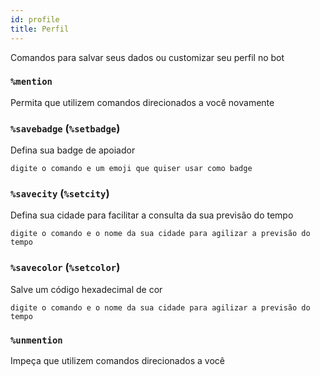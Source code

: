 ```yaml
---
id: profile
title: Perfil
---
```


Comandos para salvar seus dados ou customizar seu perfil no bot

### `%mention`
Permita que utilizem comandos direcionados a você novamente

### `%savebadge` (`%setbadge`)
Defina sua badge de apoiador
```
digite o comando e um emoji que quiser usar como badge
```

### `%savecity` (`%setcity`)
Defina sua cidade para facilitar a consulta da sua previsão do tempo
```
digite o comando e o nome da sua cidade para agilizar a previsão do tempo
```

### `%savecolor` (`%setcolor`)
Salve um código hexadecimal de cor
```
digite o comando e o nome da sua cidade para agilizar a previsão do tempo
```

### `%unmention`
Impeça que utilizem comandos direcionados a você
